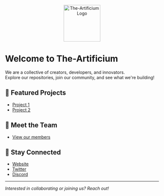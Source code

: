 <p align="center">
  <img src="[[https://avatars.githubusercontent.com/u/162782545?v=4](https://avatars.githubusercontent.com/u/200204185?s=400&u=4907738da6a28c853fce29f48a7a4fbc278c1005&v=4)](https://avatars.githubusercontent.com/u/200204185?s=400&u=4907738da6a28c853fce29f48a7a4fbc278c1005&v=4)" width="120" alt="The-Artificium Logo" />
</p>

# Welcome to The-Artificium

We are a collective of creators, developers, and innovators.  
Explore our repositories, join our community, and see what we're building!

## 🚀 Featured Projects
- [Project 1](https://github.com/The-Artificium/project1)
- [Project 2](https://github.com/The-Artificium/project2)

## 👥 Meet the Team
- [View our members](https://github.com/orgs/The-Artificium/people)

## 📣 Stay Connected
- [Website](https://the-artificium.org)
- [Twitter](https://twitter.com/theartificium)
- [Discord](https://discord.gg/theartificium)

---

_Interested in collaborating or joining us? Reach out!_
